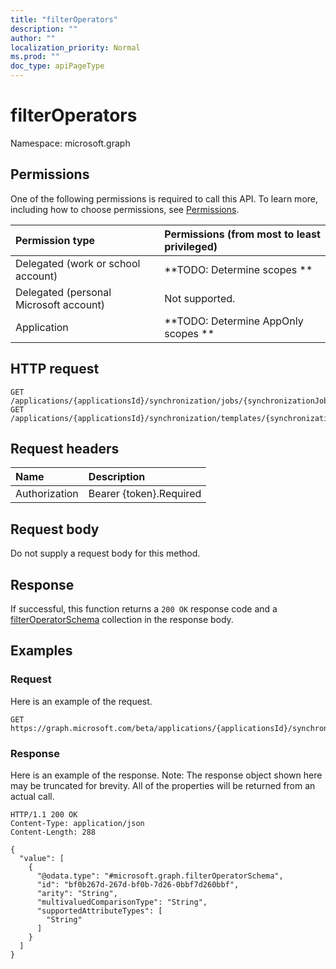 ```yaml
---
title: "filterOperators"
description: ""
author: ""
localization_priority: Normal
ms.prod: ""
doc_type: apiPageType
---
```


# filterOperators

Namespace: microsoft.graph



## Permissions
One of the following permissions is required to call this API. To learn more, including how to choose permissions, see [Permissions](/concepts/permissions-reference.md).

|Permission type|Permissions (from most to least privileged)|
|:---|:---|
|Delegated (work or school account)|**TODO: Determine scopes **|
|Delegated (personal Microsoft account)|Not supported.|
|Application|**TODO: Determine AppOnly scopes **|

## HTTP request
<!-- {
  "blockType": "ignored"
}
-->
``` http
GET /applications/{applicationsId}/synchronization/jobs/{synchronizationJobId}/schema/filterOperators
GET /applications/{applicationsId}/synchronization/templates/{synchronizationTemplateId}/schema/filterOperators
```

## Request headers
|Name|Description|
|:---|:---|
|Authorization|Bearer {token}.Required|

## Request body
Do not supply a request body for this method.

## Response
If successful, this function returns a `200 OK` response code and a [filterOperatorSchema](../resources/filteroperatorschema.md) collection in the response body.

## Examples

### Request
Here is an example of the request.
<!-- {
  "blockType": "request",
  "name": "synchronizationschema_filteroperators"
}
-->
``` http
GET https://graph.microsoft.com/beta/applications/{applicationsId}/synchronization/jobs/{synchronizationJobId}/schema/filterOperators
```

### Response
Here is an example of the response. Note: The response object shown here may be truncated for brevity. All of the properties will be returned from an actual call.
<!-- {
  "blockType": "response",
  "truncated": true,
  "@odata.type": "collection(microsoft.graph.filteroperatorschema)"
}
-->
``` http
HTTP/1.1 200 OK
Content-Type: application/json
Content-Length: 288

{
  "value": [
    {
      "@odata.type": "#microsoft.graph.filterOperatorSchema",
      "id": "bf0b267d-267d-bf0b-7d26-0bbf7d260bbf",
      "arity": "String",
      "multivaluedComparisonType": "String",
      "supportedAttributeTypes": [
        "String"
      ]
    }
  ]
}
```

